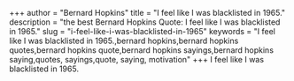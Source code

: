 +++
author = "Bernard Hopkins"
title = "I feel like I was blacklisted in 1965."
description = "the best Bernard Hopkins Quote: I feel like I was blacklisted in 1965."
slug = "i-feel-like-i-was-blacklisted-in-1965"
keywords = "I feel like I was blacklisted in 1965.,bernard hopkins,bernard hopkins quotes,bernard hopkins quote,bernard hopkins sayings,bernard hopkins saying,quotes, sayings,quote, saying, motivation"
+++
I feel like I was blacklisted in 1965.
